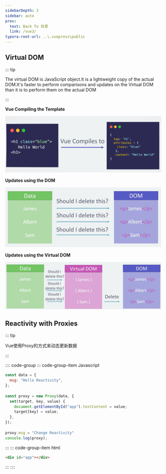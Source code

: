 ```yaml
---
sidebarDepth: 3
sidebar: auto
prev:
  text: Back To 目录
  link: /vue3/
typora-root-url: ..\.vuepress\public
---
```




## Virtual DOM

::: tip

The virtual DOM is JavaScript object.It is a lightweight copy of the actual DOM.It's faster to perform comparisons and updates on the Virtual DOM than it is to perform them on the actual DOM

:::

**Vue Compiling the Template**

![202112031037698](/images/vue3/202112031037698.jpg)

**Updates using the DOM**

![202112031045602](/images/vue3/202112031045602.jpg)



**Updates using the Virtual DOM**

![202112031044795](/images/vue3/202112031044795.jpg)

## Reactivity with Proxies

::: tip

Vue使用Proxy的方式来动态更新数据

:::



:::: code-group
::: code-group-item Javascript

```js {5-10}
const data = {
  msg: "Hello Reactivity",
};

const proxy = new Proxy(data, {
  set(target, key, value) {
    document.getElementById("app").textContent = value;
    target[key] = value;
  },
});

proxy.msg = "Change Reactivity"
console.log(proxy);

```

:::
::: code-group-item html

```html
<div id="app"></div>
```

:::
::::